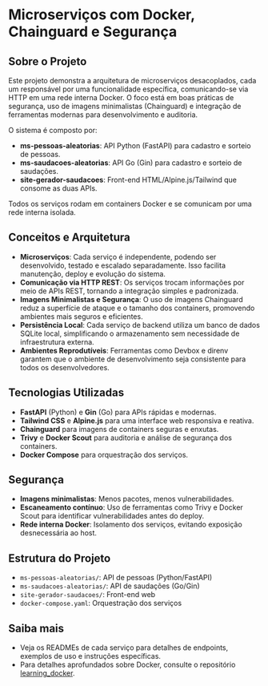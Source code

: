 # Microserviços com Docker, Chainguard e Segurança

## Sobre o Projeto

Este projeto demonstra a arquitetura de microserviços desacoplados, cada um responsável por uma funcionalidade específica, comunicando-se via HTTP em uma rede interna Docker. O foco está em boas práticas de segurança, uso de imagens minimalistas (Chainguard) e integração de ferramentas modernas para desenvolvimento e auditoria.

O sistema é composto por:
- **ms-pessoas-aleatorias**: API Python (FastAPI) para cadastro e sorteio de pessoas.
- **ms-saudacoes-aleatorias**: API Go (Gin) para cadastro e sorteio de saudações.
- **site-gerador-saudacoes**: Front-end HTML/Alpine.js/Tailwind que consome as duas APIs.

Todos os serviços rodam em containers Docker e se comunicam por uma rede interna isolada.

## Conceitos e Arquitetura

- **Microserviços**: Cada serviço é independente, podendo ser desenvolvido, testado e escalado separadamente. Isso facilita manutenção, deploy e evolução do sistema.
- **Comunicação via HTTP REST**: Os serviços trocam informações por meio de APIs REST, tornando a integração simples e padronizada.
- **Imagens Minimalistas e Segurança**: O uso de imagens Chainguard reduz a superfície de ataque e o tamanho dos containers, promovendo ambientes mais seguros e eficientes.
- **Persistência Local**: Cada serviço de backend utiliza um banco de dados SQLite local, simplificando o armazenamento sem necessidade de infraestrutura externa.
- **Ambientes Reprodutíveis**: Ferramentas como Devbox e direnv garantem que o ambiente de desenvolvimento seja consistente para todos os desenvolvedores.

## Tecnologias Utilizadas

- **FastAPI** (Python) e **Gin** (Go) para APIs rápidas e modernas.
- **Tailwind CSS** e **Alpine.js** para uma interface web responsiva e reativa.
- **Chainguard** para imagens de containers seguras e enxutas.
- **Trivy** e **Docker Scout** para auditoria e análise de segurança dos containers.
- **Docker Compose** para orquestração dos serviços.

## Segurança

- **Imagens minimalistas**: Menos pacotes, menos vulnerabilidades.
- **Escaneamento contínuo**: Uso de ferramentas como Trivy e Docker Scout para identificar vulnerabilidades antes do deploy.
- **Rede interna Docker**: Isolamento dos serviços, evitando exposição desnecessária ao host.

## Estrutura do Projeto

- `ms-pessoas-aleatorias/`: API de pessoas (Python/FastAPI)
- `ms-saudacoes-aleatorias/`: API de saudações (Go/Gin)
- `site-gerador-saudacoes/`: Front-end web
- `docker-compose.yaml`: Orquestração dos serviços

## Saiba mais

- Veja os READMEs de cada serviço para detalhes de endpoints, exemplos de uso e instruções específicas.
- Para detalhes aprofundados sobre Docker, consulte o repositório [learning_docker](https://github.com/lele-sf/learning_docker/blob/main/study_notes.md).
